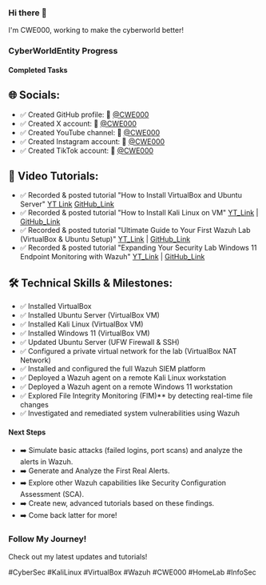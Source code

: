 ### Hi there 👋
I'm CWE000, working to make the cyberworld better!

### CyberWorldEntity Progress

#### Completed Tasks
## 🌐 Socials:
- ✅ Created GitHub profile: 🔗  [@CWE000](https://github.com/CWE000)
- ✅ Created X account: 🔗  [@CWE000](https://x.com/CWE000)
- ✅ Created YouTube channel: 🔗  [@CWE000](https://www.youtube.com/@CWE000)
- ✅ Created Instagram account: 🔗  [@CWE000](https://www.instagram.com/cwe000/)
- ✅ Created TikTok account: 🔗  [@CWE000](https://www.tiktok.com/@cwe000)

## 🎥 Video Tutorials:
- ✅ Recorded & posted tutorial "How to Install VirtualBox and Ubuntu Server" [YT Link](https://youtu.be/uRVzc4b8etE) [GitHub_Link](https://github.com/CWE000/Tutorials/blob/main/How%20to%20Install%20VirtualBox%20and%20Ubuntu%20Server)
- ✅ Recorded & posted tutorial "How to Install Kali Linux on VM"  [YT_Link](https://youtu.be/dPpU618BW_I) | [GitHub_Link](https://github.com/CWE000/Tutorials/blob/main/How%20to%20Install%20Kali%20Linux%20on%20VM)
- ✅ Recorded & posted tutorial "Ultimate Guide to Your First Wazuh Lab (VirtualBox & Ubuntu Setup)"  [YT_Link](https://youtu.be/SlKmyVaq538) | [GitHub_Link](https://github.com/CWE000/Tutorials/blob/main/How%20to%20Install%20Ubuntu%20Server%20and%20Wazuh%20SIEM)
- ✅ Recorded & posted tutorial "Expanding Your Security Lab Windows 11 Endpoint Monitoring with Wazuh"  [YT_Link](https://youtu.be/pf70vqJoqbg) | [GitHub_Link](https://github.com/CWE000/Tutorials/blob/main/How%20To%20Install%20Windows%2011%20VM%20and%20Setup%20Wazuh%20Agent)

## 🛠️  Technical Skills & Milestones:
- ✅ Installed VirtualBox
- ✅ Installed Ubuntu Server (VirtualBox VM)
- ✅ Installed Kali Linux (VirtualBox VM)
- ✅ Installed Windows 11 (VirtualBox VM)
- ✅ Updated Ubuntu Server (UFW Firewall & SSH)
- ✅ Configured a private virtual network for the lab (VirtualBox NAT Network)
- ✅ Installed and configured the full Wazuh SIEM platform
- ✅ Deployed a Wazuh agent on a remote Kali Linux workstation
- ✅ Deployed a Wazuh agent on a remote Windows 11 workstation
- ✅ Explored File Integrity Monitoring (FIM)** by detecting real-time file changes
- ✅ Investigated and remediated system vulnerabilities using Wazuh


#### Next Steps
- ➡️ Simulate basic attacks (failed logins, port scans) and analyze the alerts in Wazuh.
- ➡️ Generate and Analyze the First Real Alerts.
- ➡️ Explore other Wazuh capabilities like Security Configuration Assessment (SCA).
- ➡️ Create new, advanced tutorials based on these findings.
- ➡️ Come back latter for more!
  
### Follow My Journey!
Check out my latest updates and tutorials!

#CyberSec #KaliLinux #VirtualBox #Wazuh #CWE000 #HomeLab #InfoSec

